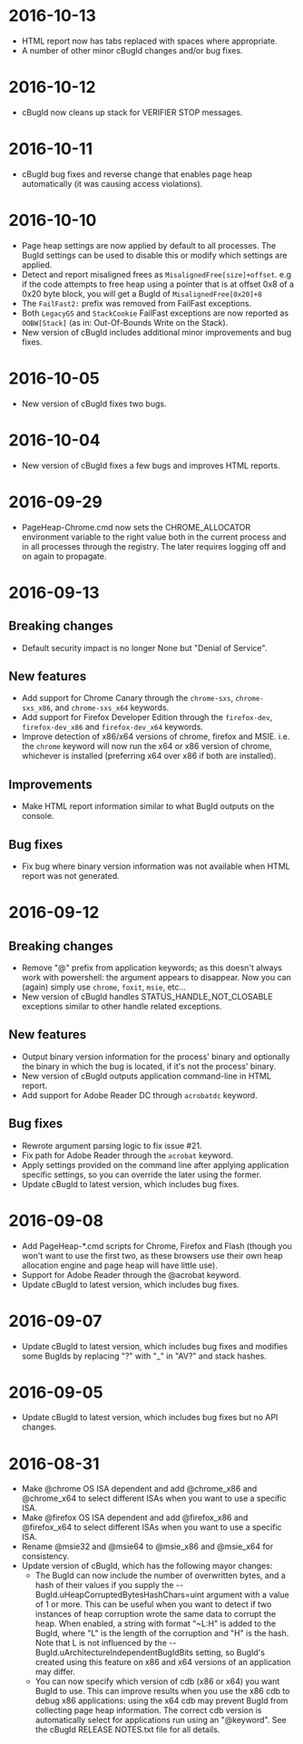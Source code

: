 2016-10-13
==========
+ HTML report now has tabs replaced with spaces where appropriate.
+ A number of other minor cBugId changes and/or bug fixes.

2016-10-12
==========
+ cBugId now cleans up stack for VERIFIER STOP messages.

2016-10-11
==========
+ cBugId bug fixes and reverse change that enables page heap automatically (it
  was causing access violations).

2016-10-10
==========
+ Page heap settings are now applied by default to all processes. The BugId
  settings can be used to disable this or modify which settings are applied.
+ Detect and report misaligned frees as `MisalignedFree[size]+offset`. e.g if
  the code attempts to free heap using a pointer that is at offset 0x8 of a
  0x20 byte block, you will get a BugId of `MisalignedFree[0x20]+8`
+ The `FailFast2:` prefix was removed from FailFast exceptions.
+ Both `LegacyGS` and `StackCookie` FailFast exceptions are now reported as
  `OOBW[Stack]` (as in: Out-Of-Bounds Write on the Stack).
+ New version of cBugId includes additional minor improvements and bug fixes.

2016-10-05
==========
+ New version of cBugId fixes two bugs.

2016-10-04
==========
+ New version of cBugId fixes a few bugs and improves HTML reports.

2016-09-29
==========
+ PageHeap-Chrome.cmd now sets the CHROME_ALLOCATOR environment variable to the
  right value both in the current process and in all processes through the
  registry. The later requires logging off and on again to propagate.

2016-09-13
==========
Breaking changes
----------------
+ Default security impact is no longer None but "Denial of Service".

New features
------------
+ Add support for Chrome Canary through the `chrome-sxs`, `chrome-sxs_x86`,
  and `chrome-sxs_x64` keywords.
+ Add support for Firefox Developer Edition through the `firefox-dev`,
  `firefox-dev_x86` and `firefox-dev_x64` keywords.
+ Improve detection of x86/x64 versions of chrome, firefox and MSIE. i.e.
  the `chrome` keyword will now run the x64 or x86 version of chrome, whichever
  is installed (preferring x64 over x86 if both are installed).

Improvements
------------
+ Make HTML report information similar to what BugId outputs on the console.

Bug fixes
---------
+ Fix bug where binary version information was not available when HTML report
  was not generated.

2016-09-12
==========
Breaking changes
----------------
+ Remove "@" prefix from application keywords; as this doesn't always work with
  powershell: the argument appears to disappear. Now you can (again) simply use
  `chrome`, `foxit`, `msie`, etc...
+ New version of cBugId handles STATUS_HANDLE_NOT_CLOSABLE exceptions similar
  to other handle related exceptions.

New features
------------
+ Output binary version information for the process' binary and optionally the
  binary in which the bug is located, if it's not the process' binary.
+ New version of cBugId outputs application command-line in HTML report.
+ Add support for Adobe Reader DC through `acrobatdc` keyword.

Bug fixes
---------
+ Rewrote argument parsing logic to fix issue #21.
+ Fix path for Adobe Reader through the `acrobat` keyword.
+ Apply settings provided on the command line after applying application
  specific settings, so you can override the later using the former.
+ Update cBugId to latest version, which includes bug fixes.

2016-09-08
==========
+ Add PageHeap-*.cmd scripts for Chrome, Firefox and Flash (though you won't
  want to use the first two, as these browsers use their own heap allocation
  engine and page heap will have little use).
+ Support for Adobe Reader through the @acrobat keyword.
+ Update cBugId to latest version, which includes bug fixes.

2016-09-07
==========
+ Update cBugId to latest version, which includes bug fixes and modifies some
  BugIds by replacing "?" with "_" in "AV?" and stack hashes.

2016-09-05
==========
+ Update cBugId to latest version, which includes bug fixes but no API changes.

2016-08-31
==========
+ Make @chrome OS ISA dependent and add @chrome_x86 and @chrome_x64 to select
  different ISAs when you want to use a specific ISA.
+ Make @firefox OS ISA dependent and add @firefox_x86 and @firefox_x64 to
  select different ISAs when you want to use a specific ISA.
+ Rename @msie32 and @msie64 to @msie_x86 and @msie_x64 for consistency.
+ Update version of cBugId, which has the following mayor changes:
  + The BugId can now include the number of overwritten bytes, and a hash of
    their values if you supply the --BugId.uHeapCorruptedBytesHashChars=uint
    argument with a value of 1 or more. This can be useful when you want to
    detect if two instances of heap corruption wrote the same data to corrupt
    the heap. When enabled, a string with format "~L:H" is added to the BugId,
    where "L" is the length of the corruption and "H" is the hash. Note that L
    is not influenced by the --BugId.uArchitectureIndependentBugIdBits setting,
    so BugId's created using this feature on x86 and x64 versions of an
    application may differ.
  + You can now specify which version of cdb (x86 or x64) you want BugId to
    use. This can improve results when you use the x86 cdb to debug x86
    applications: using the x64 cdb may prevent BugId from collecting page heap
    information. The correct cdb version is automatically select for
    applications run using an "@keyword". 
  See the cBugId RELEASE NOTES.txt file for all details.